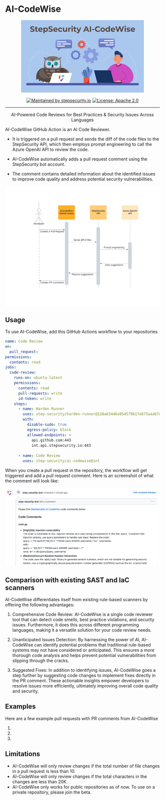 # AI-CodeWise

<p align="center">
  <img  src="images/banner.png" width="400">
</p>

<div align="center">

[![Maintained by stepsecurity.io](https://img.shields.io/badge/maintained%20by-stepsecurity.io-blueviolet)](https://stepsecurity.io/?utm_source=github&utm_medium=organic_oss&utm_campaign=harden-runner)
[![License: Apache 2.0](https://img.shields.io/badge/License-Apache%202.0-blue.svg)](https://raw.githubusercontent.com/step-security/harden-runner/main/LICENSE)

</div>

---

<p align="center">
AI-Powered Code Reviews for Best Practices & Security Issues Across Languages
</p>

AI-CodeWise GitHub Action is an AI Code Reviewer.

- It is triggered on a pull request and sends the diff of the code files to the StepSecurity API, which then employs prompt engineering to call the Azure OpenAI API to review the code.

- AI-CodeWise automatically adds a pull request comment using the StepSecurity bot account.

- The comment contains detailed information about the identified issues to improve code quality and address potential security vulnerabilities.

<p align="center">
  <img src="images/sequence-diagram.png" alt="Sequence diagram">
</p>

## Usage

To use AI-CodeWise, add this GitHub Actions workflow to your repositories

```yaml
name: Code Review
on:
  pull_request:
permissions:
  contents: read
jobs:
  code-review:
    runs-on: ubuntu-latest
    permissions:
      contents: read
      pull-requests: write
      id-token: write
    steps:
      - name: Harden Runner
        uses: step-security/harden-runner@128a63446a954579617e875aaab7d2978154e969 # v2.4.0
        with:
          disable-sudo: true
          egress-policy: block
          allowed-endpoints: >
            api.github.com:443
            int.api.stepsecurity.io:443

      - name: Code Review
        uses: step-security/ai-codewise@int
```

When you create a pull request in the repository, the workflow will get triggered and add a pull request comment. Here is an screenshot of what the comment will look like:
<p align="center">
<img src="images/sample-code-comment.png" width="600">
</p>

## Comparison with existing SAST and IaC scanners

AI-CodeWise differentiates itself from existing rule-based scanners by offering the following advantages:

1. Comprehensive Code Review: AI-CodeWise is a single code reviewer tool that can detect code smells, best practice violations, and security issues. Furthermore, it does this across different programming languages, making it a versatile solution for your code review needs.

2. Unanticipated Issues Detection: By harnessing the power of AI, AI-CodeWise can identify potential problems that traditional rule-based systems may not have considered or anticipated. This ensures a more thorough code analysis and helps prevent potential vulnerabilities from slipping through the cracks.

3. Suggested Fixes: In addition to identifying issues, AI-CodeWise goes a step further by suggesting code changes to implement fixes directly in the PR comment. These actionable insights empower developers to resolve issues more efficiently, ultimately improving overall code quality and security.

## Examples

Here are a few example pull requests with PR comments from AI-CodeWise

1.
2.
3.

## Limitations

- AI-CodeWise will only review changes if the total number of file changes in a pull request is less than 10.
- AI-CodeWise will only review changes if the total characters in the changes are less than 20K.
- AI-CodeWise only works for public repositories as of now. To use on a private repository, please join the beta.